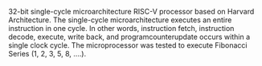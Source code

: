 32-bit single-cycle microarchitecture RISC-V processor based on Harvard Architecture. 
The single-cycle microarchitecture executes an entire instruction in one cycle. In other words, instruction fetch, instruction decode, 
execute, write back, and programcounterupdate occurs within a single clock cycle. The microprocessor was tested to execute Fibonacci 
Series (1, 2, 3, 5, 8, ....).
